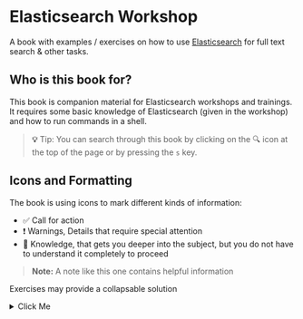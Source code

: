 # Elasticsearch Workshop

A book with examples / exercises on how to use [Elasticsearch](https://www.elastic.co/elasticsearch/) for full text search & other tasks.


## Who is this book for?

This book is companion material for Elasticsearch workshops and trainings. It requires some basic knowledge of Elasticsearch (given in the workshop) and how to run commands in a shell.

> **💡** Tip: You can search through this book by clicking on the 🔍 icon at the top of the page or by pressing the `s` key.


## Icons and Formatting

The book is using icons to mark different kinds of information:

* ✅ Call for action
* ❗️ Warnings, Details that require special attention
* 🔎 Knowledge, that gets you deeper into the subject, but you do not have to understand it completely to proceed

> **Note:** A note like this one contains helpful information

Exercises may provide a collapsable solution

<details>
<summary>Click Me</summary>
A solution can show the content of a file, e.g. <code>yaml</code>

```yaml
---
client:
  hosts:
    - elasticsearch01
...
```

some JSON formatted text.

```json
{
  "query": {
    "match_all": {}
  }
}
```

or something else.
</details>

